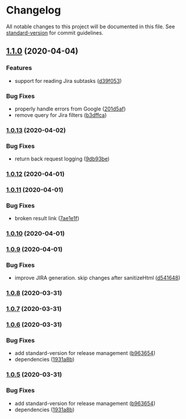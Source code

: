 # Changelog

All notable changes to this project will be documented in this file. See [standard-version](https://github.com/conventional-changelog/standard-version) for commit guidelines.

## [1.1.0](https://github.com/huksley/jira-outer-join/compare/v1.0.13...v1.1.0) (2020-04-04)


### Features

* support for reading Jira subtasks ([d39f053](https://github.com/huksley/jira-outer-join/commit/d39f053da9f30170b14acc7869b62c451647f039))


### Bug Fixes

* properly handle errors from Google ([201d5af](https://github.com/huksley/jira-outer-join/commit/201d5af269712d8235a5fe71377cab4fa3bfecfd))
* remove query for Jira filters ([b3dffca](https://github.com/huksley/jira-outer-join/commit/b3dffca35264a749788d7a9e91d4cf4deaee559a))

### [1.0.13](https://github.com/huksley/jira-outer-join/compare/v1.0.12...v1.0.13) (2020-04-02)


### Bug Fixes

* return back request logging ([9db93be](https://github.com/huksley/jira-outer-join/commit/9db93bec4a72144b7cf379084eda82f96948a632))

### [1.0.12](https://github.com/huksley/jira-outer-join/compare/v1.0.11...v1.0.12) (2020-04-01)

### [1.0.11](https://github.com/huksley/jira-outer-join/compare/v1.0.10...v1.0.11) (2020-04-01)


### Bug Fixes

* broken result link ([7ae1e1f](https://github.com/huksley/jira-outer-join/commit/7ae1e1f7704fbcded5e6e90ca27cce2e7baae03b))

### [1.0.10](https://github.com/huksley/jira-outer-join/compare/v1.0.9...v1.0.10) (2020-04-01)

### [1.0.9](https://github.com/huksley/jira-outer-join/compare/v1.0.8...v1.0.9) (2020-04-01)

### Bug Fixes

- improve JIRA generation. skip changes after sanitizeHtml ([d541648](https://github.com/huksley/jira-outer-join/commit/d541648409e32c681b32cec9cf08ce5c2eb991da))

### [1.0.8](https://github.com/huksley/jira-outer-join/compare/v1.0.7...v1.0.8) (2020-03-31)

### [1.0.7](https://github.com/huksley/jira-outer-join/compare/v1.0.6...v1.0.7) (2020-03-31)

### [1.0.6](https://github.com/huksley/jira-outer-join/compare/v1.0.4...v1.0.6) (2020-03-31)

### Bug Fixes

- add standard-version for release management ([b963654](https://github.com/huksley/jira-outer-join/commit/b963654aca98b9433bb88c54435788206eab80a8))
- dependencies ([1931a8b](https://github.com/huksley/jira-outer-join/commit/1931a8bcd9e20d4dad878405f123911001028ffc))

### [1.0.5](https://github.com/huksley/jira-outer-join/compare/v1.0.4...v1.0.5) (2020-03-31)

### Bug Fixes

- add standard-version for release management ([b963654](https://github.com/huksley/jira-outer-join/commit/b963654aca98b9433bb88c54435788206eab80a8))
- dependencies ([1931a8b](https://github.com/huksley/jira-outer-join/commit/1931a8bcd9e20d4dad878405f123911001028ffc))

